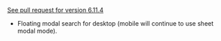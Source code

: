 [See pull request for version 6.11.4](https://github.com/csiew/website/pull/87)

- Floating modal search for desktop (mobile will continue to use sheet modal mode).
